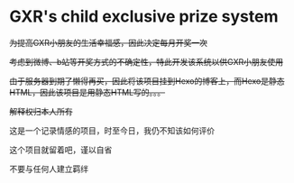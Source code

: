 # GXR's child exclusive prize system

~~为提高GXR小朋友的生活幸福感，因此决定每月开奖一次~~

~~考虑到微博、b站等开奖方式的不确定性，特此开发该系统以供GXR小朋友使用~~

~~由于服务器到期了懒得再买，因此将该项目挂到Hexo的博客上，而Hexo是静态HTML，因此该项目是用静态HTML写的。。。~~

~~解释权归本人所有~~

这是一个记录情感的项目，时至今日，我仍不知该如何评价

这个项目就留着吧，谨以自省

不要与任何人建立羁绊
